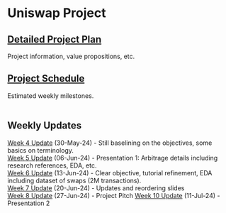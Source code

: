 # Uniswap Project

## [Detailed Project Plan](https://docs.google.com/document/d/1Oqdw755-bDg8vmPXqo-o7OxiThfNmEx8LH00WVWDaoU/edit?usp=sharing)<br>
Project information, value propositions, etc.

## [Project Schedule](https://docs.google.com/spreadsheets/d/1VNki3n7ZFB3otNgFqgAbgRNCWH6QF1p19KyGPDTUk-0/edit?usp=sharing)<br>
Estimated weekly milestones.
<br>
<br>
## Weekly Updates
[Week 4 Update](https://docs.google.com/presentation/d/1I4c74nZAT0lLQ7PlLA_nYih1yGYSzrGttBdHNvVxqa8/edit?usp=sharing) (30-May-24) - Still baselining on the objectives, some basics on terminology.<br>
[Week 5 Update](https://docs.google.com/presentation/d/1zGBGNFSkEttiE3OEr7CQOEIr8wSVPhynn23S_Lwo5uY/edit?usp=sharing) (06-Jun-24) - Presentation 1: Arbitrage details including research references, EDA, etc.<br>
[Week 6 Update](https://docs.google.com/presentation/d/1pYRLEQKx76R_Qkabx9OGdzJ1OIg-eKARIyjMd-pJwvg/edit?usp=sharing) (13-Jun-24) - Clear objective, tutorial refinement, EDA including dataset of swaps (2M transactions).<br>
[Week 7 Update](https://docs.google.com/presentation/d/1-0u_ZmkhvCD1P24fWFkwsIZuPIBl_Wyn5EOvXjLAs20/edit?usp=sharing) (20-Jun-24) - Updates and reordering slides<br>
[Week 8 Update](https://docs.google.com/document/d/1kJqzaGfBTkTcZLSdInZIGjZeftoowl_GlgQJiU64Jd8/edit?usp=sharing) (27-Jun-24) - Project Pitch
[Week 10 Update](https://docs.google.com/presentation/d/1Oeb7TE90p9eSLa8IhEUxMtKpo6s8t_8bPqAgZKBd7MA/edit?usp=sharing) (11-Jul-24) - Presentation 2

